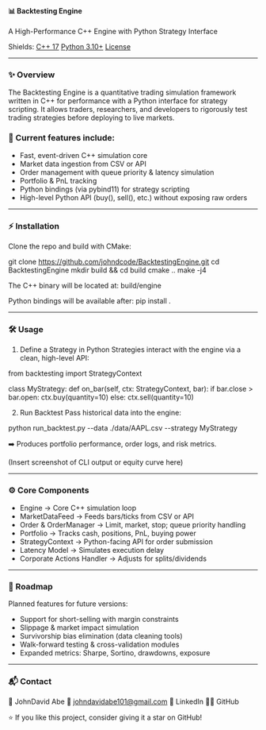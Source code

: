  #### 📊 Backtesting Engine
 A High-Performance C++ Engine with Python Strategy Interface

 Shields:
 [C++ 17](https://img.shields.io/badge/C++-17-blue)
 [Python 3.10+](https://img.shields.io/badge/Python-3.10+-green)
 [License](https://img.shields.io/github/license/johndcode/BacktestingEngine)

 ---

 ### ✨ Overview
 The Backtesting Engine is a quantitative trading simulation framework written in C++ for performance
 with a Python interface for strategy scripting. It allows traders, researchers, and developers
 to rigorously test trading strategies before deploying to live markets.

 ### 🚀 Current features include:
 - Fast, event-driven C++ simulation core
 - Market data ingestion from CSV or API
 - Order management with queue priority & latency simulation
 - Portfolio & PnL tracking
 - Python bindings (via pybind11) for strategy scripting
 - High-level Python API (buy(), sell(), etc.) without exposing raw orders

 ---

 ### ⚡ Installation
 Clone the repo and build with CMake:

 git clone https://github.com/johndcode/BacktestingEngine.git
 cd BacktestingEngine
 mkdir build && cd build
 cmake ..
 make -j4

 The C++ binary will be located at:
 build/engine

 Python bindings will be available after:
 pip install .

 ---

 ### 🛠️ Usage

 1. Define a Strategy in Python
 Strategies interact with the engine via a clean, high-level API:

 from backtesting import StrategyContext

 class MyStrategy:
     def on_bar(self, ctx: StrategyContext, bar):
         if bar.close > bar.open:
             ctx.buy(quantity=10)
         else:
             ctx.sell(quantity=10)

 2. Run Backtest
 Pass historical data into the engine:

 python run_backtest.py --data ./data/AAPL.csv --strategy MyStrategy

 ➡️ Produces portfolio performance, order logs, and risk metrics.

 (Insert screenshot of CLI output or equity curve here)

 ---

 ### ⚙️ Core Components

 - Engine → Core C++ simulation loop
 - MarketDataFeed → Feeds bars/ticks from CSV or API
 - Order & OrderManager → Limit, market, stop; queue priority handling
 - Portfolio → Tracks cash, positions, PnL, buying power
 - StrategyContext → Python-facing API for order submission
 - Latency Model → Simulates execution delay
 - Corporate Actions Handler → Adjusts for splits/dividends

 ---

 ### 🔮 Roadmap
 Planned features for future versions:
 - Support for short-selling with margin constraints
 - Slippage & market impact simulation
 - Survivorship bias elimination (data cleaning tools)
 - Walk-forward testing & cross-validation modules
 - Expanded metrics: Sharpe, Sortino, drawdowns, exposure

 ---

 ### 📬 Contact
 👤 JohnDavid Abe
 📧 johndavidabe101@gmail.com
 💼 LinkedIn
 🧑‍💻 GitHub

 ⭐ If you like this project, consider giving it a star on GitHub!
